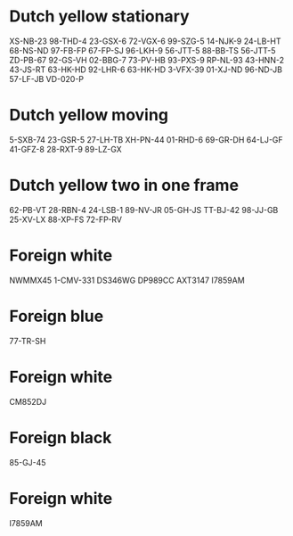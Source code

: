 # Dutch yellow stationary
XS-NB-23
98-THD-4
23-GSX-6
72-VGX-6
99-SZG-5
14-NJK-9
24-LB-HT
68-NS-ND
97-FB-FP
67-FP-SJ
96-LKH-9
56-JTT-5
88-BB-TS
56-JTT-5
ZD-PB-67
92-GS-VH
02-BBG-7
73-PV-HB
93-PXS-9
RP-NL-93
43-HNN-2
43-JS-RT
63-HK-HD
92-LHR-6
63-HK-HD
3-VFX-39
01-XJ-ND
96-ND-JB
57-LF-JB
VD-020-P

# Dutch yellow moving
5-SXB-74
23-GSR-5
27-LH-TB
XH-PN-44
01-RHD-6
69-GR-DH
64-LJ-GF
41-GFZ-8
28-RXT-9
89-LZ-GX

# Dutch yellow two in one frame
62-PB-VT
28-RBN-4
24-LSB-1
89-NV-JR
05-GH-JS
TT-BJ-42
98-JJ-GB
25-XV-LX
88-XP-FS
72-FP-RV

# Foreign white
NWMMX45
1-CMV-331
DS346WG
DP989CC
AXT3147
I7859AM

# Foreign blue
77-TR-SH

# Foreign white
CM852DJ

# Foreign black
85-GJ-45

# Foreign white
I7859AM
